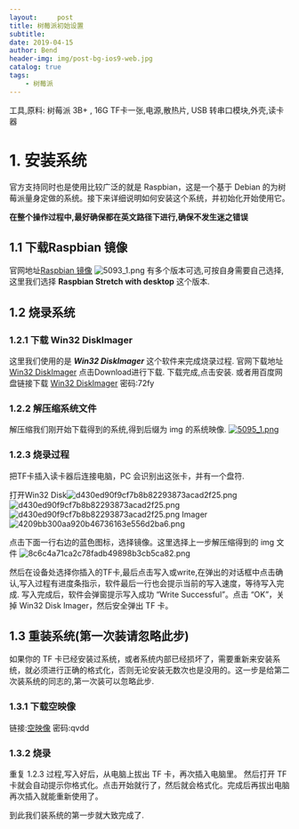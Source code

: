 ```yaml
---
layout:     post
title: 树莓派初始设置
subtitle:
date: 2019-04-15
author: Bend
header-img: img/post-bg-ios9-web.jpg
catalog: true
tags:
    - 树莓派
---
```

工具,原料: 树莓派 3B+ ,  16G TF卡一张,电源,散热片, USB 转串口模块,外壳,读卡器
# 1. 安装系统
官方支持同时也是使用比较广泛的就是 Raspbian，这是一个基于 Debian 的为树莓派量身定做的系统。接下来详细说明如何安装这个系统，并初始化开始使用它。

**在整个操作过程中,最好确保都在英文路径下进行,确保不发生迷之错误**
## 1.1 下载Raspbian 镜像
官网地址[Raspbian 镜像](https://www.raspberrypi.org/downloads/raspbian/)
![5093_1.png](https://ddd.cat/images/2019/02/11/5093_1.png)
有多个版本可选,可按自身需要自己选择,这里我们选择 **Raspbian Stretch with desktop** 这个版本.


## 1.2 烧录系统
### 1.2.1 下载 Win32 DiskImager


这里我们使用的是 ***Win32 DiskImager*** 这个软件来完成烧录过程.
官网下载地址 [Win32 DiskImager](https://sourceforge.net/projects/win32diskimager/) 点击Download进行下载. 下载完成,点击安装.
或者用百度网盘链接下载 [Win32 DiskImager](https://pan.baidu.com/s/1M2iA3Ya2wflibkhUxGyVaw) 密码:72fy
### 1.2.2 解压缩系统文件
解压缩我们刚开始下载得到的系统,得到后缀为 img 的系统映像.
[![5095_1.png](https://ddd.cat/images/2019/02/11/5095_1.png)](https://ddd.cat/image/UWprC)
### 1.2.3 烧录过程
把TF卡插入读卡器后连接电脑，PC 会识别出这张卡，并有一个盘符.

打开Win32 Disk![d430ed90f9cf7b8b82293873acad2f25.png](en-resource://database/5095:1)
![d430ed90f9cf7b8b82293873acad2f25.png](en-resource://database/5095:2)
![d430ed90f9cf7b8b82293873acad2f25.png](en-resource://database/5095:3)
Imager
![4209bb300aa920b46736163e556d2ba6.png](en-resource://database/5097:1)

点击下面一行右边的蓝色图标，选择镜像。这里选择上一步解压缩得到的 img 文件
![8c6c4a71ca2c78fadb49898b3cb5ca82.png](en-resource://database/5099:1)

然后在设备处选择你插入的TF卡,最后点击写入或write,在弹出的对话框中点击确认,写入过程有进度条指示，软件最后一行也会提示当前的写入速度，等待写入完成.
写入完成后，软件会弹窗提示写入成功 “Write Successful”。点击 “OK”，关掉 Win32 Disk Imager，然后安全弹出 TF 卡。
## 1.3 重装系统(**第一次装请忽略此步**)
如果你的 TF 卡已经安装过系统，或者系统内部已经损坏了，需要重新来安装系统，就必须进行正确的格式化，否则无论安装无数次也是没用的。这一步是给第二次装系统的同志的,第一次装可以忽略此步.

### 1.3.1 下载空映像

链接:[空映像](https://pan.baidu.com/s/1BaQO0JItnUJN4IIEoaUo4w) 密码:qvdd
### 1.3.2 烧录
重复 1.2.3 过程,写入好后，从电脑上拔出 TF 卡，再次插入电脑里。 然后打开 TF 卡就会自动提示你格式化。点击开始就行了，然后就会格式化。完成后再拔出电脑 再次插入就能重新使用了。

到此我们装系统的第一步就大致完成了.








